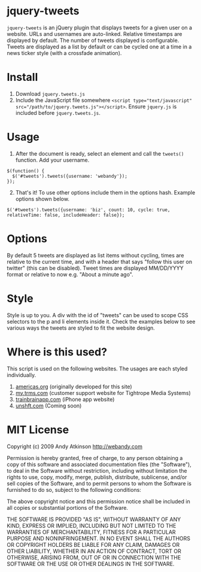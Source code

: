 jquery-tweets
===
`jquery-tweets` is an jQuery plugin that displays tweets for a given user on a website. URLs and usernames are auto-linked. Relative timestamps are displayed by default. The number of tweets displayed is configurable. Tweets are displayed as a list by default or can be cycled one at a time in a news ticker style (with a crossfade animation).

Install
===
  1. Download `jquery.tweets.js`
  2. Include the JavaScript file somewhere `<script type="text/javascript" src="/path/to/jquery.tweets.js"></script>`. Ensure `jquery.js` is included before `jquery.tweets.js`.

Usage
===
  1. After the document is ready, select an element and call the `tweets()` function. Add your username.

    $(function() {
      $('#tweets').tweets({username: 'webandy'});
    });
  
  2. That's it! To use other options include them in the options hash. Example options shown below.
  
    $('#tweets').tweets({username: 'biz', count: 10, cycle: true, relativeTime: false, includeHeader: false});

Options
===
By default 5 tweets are displayed as list items without cycling, times are relative to the current time, and with a header that says "follow this user on twitter" (this can be disabled). Tweet times are displayed MM/DD/YYYY format or relative to now e.g. "About a minute ago".

Style
===
Style is up to you. A div with the id of "tweets" can be used to scope CSS selectors to the p and li elements inside it. Check the examples below to see various ways the tweets are styled to fit the website design.

Where is this used?
===
This script is used on the following websites. The usages are each styled individually.

 1. [americas.org](http://americas.org) (originally developed for this site)
 2. [my.trms.com](http://my.trms.com) (customer support website for Tightrope Media Systems)
 3. [trainbrainapp.com](http://trainbrainapp.com) (iPhone app website)
 4. [unshft.com](http://unshft.com) (Coming soon)
 
MIT License
===
Copyright (c) 2009 Andy Atkinson http://webandy.com

Permission is hereby granted, free of charge, to any person obtaining a copy of this software and associated documentation files (the "Software"), to deal in the Software without restriction, including without limitation the rights to use, copy, modify, merge, publish, distribute, sublicense, and/or sell copies of the Software, and to permit persons to whom the Software is furnished to do so, subject to the following conditions:

The above copyright notice and this permission notice shall be included in all copies or substantial portions of the Software.

THE SOFTWARE IS PROVIDED "AS IS", WITHOUT WARRANTY OF ANY KIND, EXPRESS OR IMPLIED, INCLUDING BUT NOT LIMITED TO THE WARRANTIES OF MERCHANTABILITY, FITNESS FOR A PARTICULAR PURPOSE AND NONINFRINGEMENT. IN NO EVENT SHALL THE AUTHORS OR COPYRIGHT HOLDERS BE LIABLE FOR ANY CLAIM, DAMAGES OR OTHER LIABILITY, WHETHER IN AN ACTION OF CONTRACT, TORT OR OTHERWISE, ARISING FROM, OUT OF OR IN CONNECTION WITH THE SOFTWARE OR THE USE OR OTHER DEALINGS IN THE SOFTWARE.